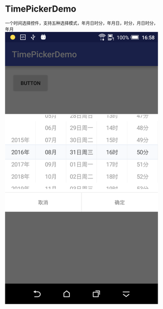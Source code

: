 # TimePickerDemo
一个时间选择控件，支持五种选择模式，年月日时分，年月日，时分，月日时分，年月
![](https://github.com/ch1025540473/TimePickerDemo/blob/master/app/src/main/res/drawable/screenshot.png)

